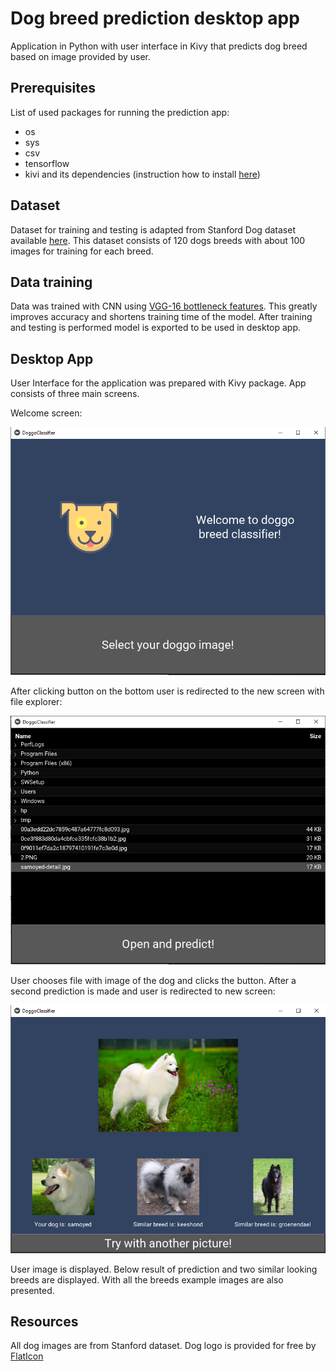 # Dog breed prediction desktop app

Application in Python with user interface in Kivy that predicts dog breed based on image provided by user.

## Prerequisites

List of used packages for running the prediction app:
* os
* sys
* csv
* tensorflow
* kivi and its dependencies (instruction how to install [here](https://kivy.org/doc/stable/installation/installation-windows.html))

## Dataset

Dataset for training and testing is adapted from Stanford Dog dataset available [here](http://vision.stanford.edu/aditya86/ImageNetDogs/).
This dataset consists of 120 dogs breeds with about 100 images for training for each breed.

## Data training

Data was trained with CNN using [VGG-16 bottleneck features](https://s3-us-west-1.amazonaws.com/udacity-aind/dog-project/DogVGG16Data.npz). 
This greatly improves accuracy and shortens training time of the model.
After training and testing is performed model is exported to be used in desktop app.

## Desktop App

User Interface for the application was prepared with Kivy package. App consists of three main screens.

Welcome screen:

![alt text](https://github.com/agatachamula/dog-breed-prediction-desktop-app/blob/master/App%20screens/1.PNG?raw=true)
<br>


After clicking button on the bottom user is redirected to the new screen with file explorer:

![alt text](https://github.com/agatachamula/dog-breed-prediction-desktop-app/blob/master/App%20screens/2.PNG?raw=true)


User chooses file with image of the dog and clicks the button. After a second prediction is made and user is redirected to new screen:

![alt text](https://github.com/agatachamula/dog-breed-prediction-desktop-app/blob/master/App%20screens/3.PNG?raw=true)


User image is displayed. Below result of prediction and two similar looking breeds are displayed. With all the breeds example images are also presented.

## Resources

All dog images are from Stanford dataset.
Dog logo is provided for free by [FlatIcon](https://www.flaticon.com/)
